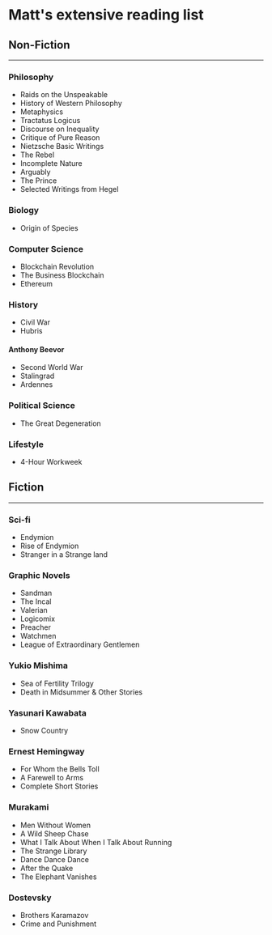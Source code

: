 # Matt's extensive reading list

## Non-Fiction
------

### Philosophy
- Raids on the Unspeakable
- History of Western Philosophy
- Metaphysics
- Tractatus Logicus
- Discourse on Inequality
- Critique of Pure Reason
- Nietzsche Basic Writings
- The Rebel
- Incomplete Nature
- Arguably
- The Prince
- Selected Writings from Hegel

### Biology
- Origin of Species

### Computer Science
- Blockchain Revolution
- The Business Blockchain
- Ethereum


### History
- Civil War
- Hubris

#### Anthony Beevor
- Second World War
- Stalingrad
- Ardennes

### Political Science
- The Great Degeneration

### Lifestyle
- 4-Hour Workweek

## Fiction
-------
### Sci-fi
- Endymion
- Rise of Endymion
- Stranger in a Strange land

### Graphic Novels
- Sandman
- The Incal
- Valerian
- Logicomix
- Preacher
- Watchmen
- League of Extraordinary Gentlemen

### Yukio Mishima
- Sea of Fertility Trilogy
- Death in Midsummer & Other Stories

### Yasunari Kawabata
- Snow Country

### Ernest Hemingway
- For Whom the Bells Toll
- A Farewell to Arms
- Complete Short Stories

### Murakami
- Men Without Women
- A Wild Sheep Chase
- What I Talk About When I Talk About Running
- The Strange Library
- Dance Dance Dance
- After the Quake
- The Elephant Vanishes

### Dostevsky
- Brothers Karamazov
- Crime and Punishment
